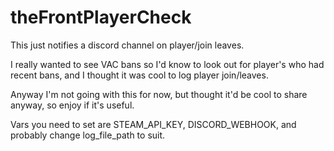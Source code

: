 # theFrontPlayerCheck

This just notifies a discord channel on player/join leaves.

I really wanted to see VAC bans so I'd know to look out for player's who had recent bans, and I thought it was cool to log player join/leaves.

Anyway I'm not going with this for now, but thought it'd be cool to share anyway, so enjoy if it's useful.

Vars you need to set are STEAM_API_KEY, DISCORD_WEBHOOK, and probably change log_file_path to suit.
